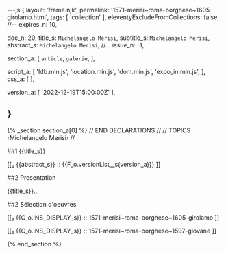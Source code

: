 ---js
{
  layout:    'frame.njk',
  permalink: '1571-merisi~roma-borghese~1605-girolamo.html',
  tags:      [ 'collection' ],
  eleventyExcludeFromCollections: false,
  //-- expires_n: 10,

  doc_n:      20,
  title_s:    `Michelangelo Merisi`,
  subtitle_s: `Michelangelo Merisi`,
  abstract_s: `Michelangelo Merisi`,
  //... issue_n: -1,

  section_a:
  [
    `article`,
    `galerie`,
  ],

  script_a:
  [
    'Idb.min.js',
    'location.min.js',
    'dom.min.js',
    'expo_in.min.js',
  ],
  css_a:
  [
  ],

  version_a:
  [
    '2022-12-19T15:00:00Z'
  ],

}
---
{% _section section_a[0] %}
// END DECLARATIONS //
//  TOPICS
‹Michelangelo Merisi›
//

##1 {{title_s}}

[[₀  {{abstract_s}}  ::
     {{F_o.versionList__s(version_a)}}  ]]

##2  Presentation

{{title_s}}...

##2  Sélection d'oeuvres

[[₉  {{C_o.INS_DISPLAY_s}} ::
     1571-merisi~roma-borghese~1605-girolamo ]]

[[₉  {{C_o.INS_DISPLAY_s}} ::
     1571-merisi~roma-borghese~1597-giovane ]]

{% end_section %}
